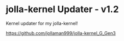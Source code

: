 jolla-kernel Updater -  v1.2
=============================

Kernel updater for my jolla-kernel!

https://github.com/jollaman999/jolla-kernel_G_Gen3
